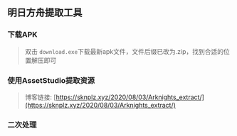 ## 明日方舟提取工具

### 下载APK
> 双击 `download.exe`下载最新apk文件，文件后缀已改为.zip，找到合适的位置解压即可

### 使用AssetStudio提取资源
> 博客链接: [https://sknplz.xyz/2020/08/03/Arknights_extract/](https://sknplz.xyz/2020/08/03/Arknights_extract/)

### 二次处理
